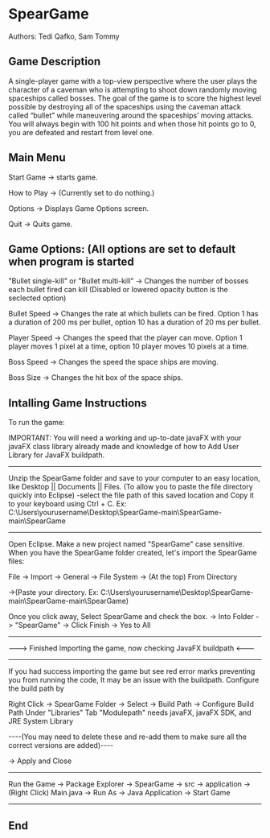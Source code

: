 # SpearGame

Authors: Tedi Qafko, Sam Tommy

Game Description
-----------------

A single-player game with a top-view perspective where the user plays the character of a caveman who is attempting to shoot down randomly moving spaceships called bosses. The goal of the game is to score the highest level possible by destroying all of the spaceships using the caveman attack called “bullet” while maneuvering around the spaceships’ moving attacks. You will always begin with 100 hit points and when those hit points go to 0, you are defeated and restart from level one.

Main Menu
---------

Start Game -> starts game.

How to Play -> (Currently set to do nothing.)

Options -> Displays Game Options screen.

Quit -> Quits game.

Game Options: (All options are set to default when program is started
---------------------------------------------------------------------

"Bullet single-kill" or "Bullet multi-kill" -> Changes the number of bosses each bullet fired can kill (Disabled or lowered opacity button is the seclected option)

Bullet Speed -> Changes the rate at which bullets can be fired. Option 1 has a duration of 200 ms per bullet, option 10 has a duration of 20 ms per bullet.

Player Speed -> Changes the speed that the player can move. Option 1 player moves 1 pixel at a time, option 10 player moves 10 pixels at a time. 

Boss Speed -> Changes the speed the space ships are moving.

Boss Size -> Changes the hit box of the space ships.

Intalling Game Instructions
----------------------------------------

To run the game:

IMPORTANT: You will need a working and up-to-date javaFX with your javaFX class library already made and knowledge of how to Add User Library for JavaFX buildpath.

----------------------------------------

Unzip the SpearGame folder and save to your computer to an easy location, like Desktop || Documents || Files.
(To allow you to paste the file directory quickly into Eclipse)
-select the file path of this saved location and Copy it to your keyboard using Ctrl + C.
Ex: C:\Users\yourusername\Desktop\SpearGame-main\SpearGame-main\SpearGame

----------------------------------------

Open Eclipse. Make a new project named "SpearGame" case sensitive. When you have the SpearGame folder created, let's import the SpearGame files:

File -> Import -> General -> File System -> (At the top) From Directory 

->(Paste your directory. Ex: C:\Users\yourusername\Desktop\SpearGame-main\SpearGame-main\SpearGame)

Once you click away, Select SpearGame and check the box. -> Into Folder -> "SpearGame" -> Click Finish -> Yes to All

----------------------------------------

---> Finished Importing the game, now checking JavaFX buildpath <---

----------------------------------------

If you had success importing the game but see red error marks preventing you from running the code,
It may be an issue with the buildpath. Configure the build path by 

Right Click -> SpearGame Folder -> Select -> Build Path -> Configure Build Path 
Under "Libraries" Tab "Modulepath" needs javaFX, javaFX SDK, and JRE System Library

----(You may need to delete these and re-add them to make sure all the correct versions are added)----

-> Apply and Close

----------------------------------------

Run the Game
-> Package Explorer -> SpearGame -> src -> application -> (Right Click) Main.java -> Run As -> Java Application -> Start Game

----------------------------------------

End
---
